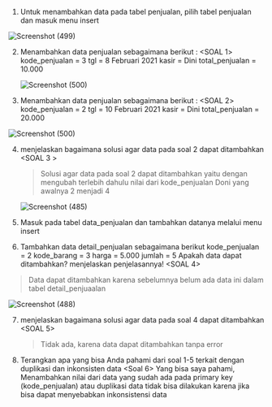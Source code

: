 1. Untuk menambahkan data pada tabel penjualan, pilih tabel penjualan dan masuk menu insert

![Screenshot (499)](https://github.com/faizal-ibrahim/Basis-Data.md/assets/160212743/fcd0c706-db7e-48db-87f5-589d30ddda66)

2. Menambahkan data penjualan sebagaimana berikut : <SOAL 1>
    kode_penjualan = 3
    tgl = 8 Februari 2021
    kasir = Dini
    total_penjualan = 10.000

   ![Screenshot (500)](https://github.com/faizal-ibrahim/Basis-Data.md/assets/160212743/90756cff-1271-41ee-a806-4a8ed074c488)

3. Menambahkan data penjualan sebagaimana berikut : <SOAL 2>
    kode_penjualan = 2
    tgl = 10 Februari 2021
    kasir = Dini
    total_penjualan = 20.000
   
![Screenshot (500)](https://github.com/faizal-ibrahim/Basis-Data.md/assets/160212743/f2a91c8b-951d-4023-8f59-901236fe7a95)

4. menjelaskan bagaimana solusi agar data pada soal 2 dapat ditambahkan <SOAL 3 >
   >  Solusi agar data pada soal 2 dapat ditambahkan yaitu dengan mengubah terlebih dahulu nilai dari kode_penjualan Doni yang            awalnya 2 menjadi 4

   ![Screenshot (485)](https://github.com/faizal-ibrahim/Basis-Data.md/assets/160212743/396ba31e-4133-4cf9-a041-4d7d1194a0f8)

5. Masuk pada tabel data_penjualan dan tambahkan datanya melalui menu insert
6. Tambahkan data detail_penjualan sebagaimana berikut
  kode_penjualan = 2
  kode_barang = 3
  harga = 5.000
  jumlah = 5
Apakah data dapat ditambahkan? menjelaskan penjelasannya! <SOAL 4>
> Data dapat ditambahkan karena sebelumnya belum ada data ini dalam tabel detail_penjuaalan

![Screenshot (488)](https://github.com/faizal-ibrahim/Basis-Data.md/assets/160212743/1a516479-1794-4f07-a130-4b22c4a8e0f6) 

7. menjelaskan bagaimana solusi agar data pada soal 4 dapat ditambahkan <SOAL 5>
   > Tidak ada, karena data dapat ditambahkan tanpa error

8. Terangkan apa yang bisa Anda pahami dari soal 1-5 terkait dengan duplikasi dan inkonsisten data <Soal 6>
   Yang bisa saya pahami, Menambahkan nilai dari data yang sudah ada pada primary key (kode_penjualan) atau duplikasi data tidak       bisa dilakukan karena jika bisa dapat menyebabkan inkonsistensi data
